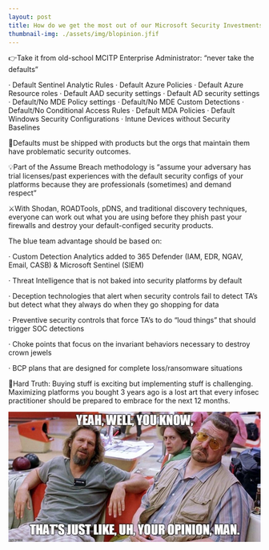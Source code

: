 ```yaml
---
layout: post
title: How do we get the most out of our Microsoft Security Investments❓
thumbnail-img: ./assets/img/blopinion.jfif
---
```

👉Take it from old-school MCITP Enterprise Administrator: “never take the defaults”

·       Default Sentinel Analytic Rules
·       Default Azure Policies
·       Default Azure Resource roles
·       Default AAD security settings
·       Default AD security settings
·       Default/No MDE Policy settings
·       Default/No MDE Custom Detections
·       Default/No Conditional Access Rules
·       Default MDA Policies
·       Default Windows Security Configurations
·       Intune Devices without Security Baselines

🔻Defaults must be shipped with products but the orgs that maintain them have problematic security outcomes.

💡Part of the Assume Breach methodology is “assume your adversary has trial licenses/past experiences with the default security configs of your platforms because they are professionals (sometimes) and demand respect”

⚔️With Shodan, ROADTools, pDNS, and traditional discovery techniques, everyone can work out what you are using before they phish past your firewalls and destroy your default-configed security products.

The blue team advantage should be based on:

·       Custom Detection Analytics added to 365 Defender (IAM, EDR, NGAV, Email, CASB) & Microsoft Sentinel (SIEM)

·       Threat Intelligence that is not baked into security platforms by default

·       Deception technologies that alert when security controls fail to detect TA’s but detect what they always do when they go shopping for data

·       Preventive security controls that force TA’s to do “loud things” that should trigger SOC detections

·       Choke points that focus on the invariant behaviors necessary to destroy crown jewels

·       BCP plans that are designed for complete loss/ransomware situations

📝Hard Truth: Buying stuff is exciting but implementing stuff is challenging. Maximizing platforms you bought 3 years ago is a lost art that every infosec practitioner should be prepared to embrace for the next 12 months. 


![Image](/assets/img/blopinion.jfif)
